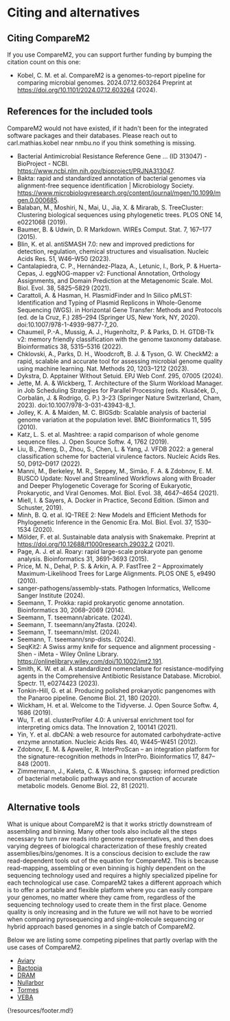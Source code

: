 

# Citing and alternatives

## Citing CompareM2

If you use CompareM2, you can support further funding by bumping the citation count on this one:

  - Kobel, C. M. et al. CompareM2 is a genomes-to-report pipeline for comparing microbial genomes. 2024.07.12.603264 Preprint at https://doi.org/10.1101/2024.07.12.603264 (2024).

## References for the included tools

CompareM2 would not have existed, if it hadn't been for the integrated software packages and their databases. Please reach out to carl.mathias.kobel near nmbu.no if you think something is missing.

  - Bacterial Antimicrobial Resistance Reference Gene ... (ID 313047) - BioProject - NCBI. https://www.ncbi.nlm.nih.gov/bioproject/PRJNA313047.
  - Bakta: rapid and standardized annotation of bacterial genomes via alignment-free sequence identification | Microbiology Society. https://www.microbiologyresearch.org/content/journal/mgen/10.1099/mgen.0.000685.
  - Balaban, M., Moshiri, N., Mai, U., Jia, X. & Mirarab, S. TreeCluster: Clustering biological sequences using phylogenetic trees. PLOS ONE 14, e0221068 (2019).
  - Baumer, B. & Udwin, D. R Markdown. WIREs Comput. Stat. 7, 167–177 (2015).
  - Blin, K. et al. antiSMASH 7.0: new and improved predictions for detection, regulation, chemical structures and visualisation. Nucleic Acids Res. 51, W46–W50 (2023).
  - Cantalapiedra, C. P., Hernández-Plaza, A., Letunic, I., Bork, P. & Huerta-Cepas, J. eggNOG-mapper v2: Functional Annotation, Orthology Assignments, and Domain Prediction at the Metagenomic Scale. Mol. Biol. Evol. 38, 5825–5829 (2021).
  - Carattoli, A. & Hasman, H. PlasmidFinder and In Silico pMLST: Identification and Typing of Plasmid Replicons in Whole-Genome Sequencing (WGS). in Horizontal Gene Transfer: Methods and Protocols (ed. de la Cruz, F.) 285–294 (Springer US, New York, NY, 2020). doi:10.1007/978-1-4939-9877-7_20.
  - Chaumeil, P.-A., Mussig, A. J., Hugenholtz, P. & Parks, D. H. GTDB-Tk v2: memory friendly classification with the genome taxonomy database. Bioinformatics 38, 5315–5316 (2022).
  - Chklovski, A., Parks, D. H., Woodcroft, B. J. & Tyson, G. W. CheckM2: a rapid, scalable and accurate tool for assessing microbial genome quality using machine learning. Nat. Methods 20, 1203–1212 (2023).
  - Dykstra, D. Apptainer Without Setuid. EPJ Web Conf. 295, 07005 (2024).
  - Jette, M. A. & Wickberg, T. Architecture of the Slurm Workload Manager. in Job Scheduling Strategies for Parallel Processing (eds. Klusáček, D., Corbalán, J. & Rodrigo, G. P.) 3–23 (Springer Nature Switzerland, Cham, 2023). doi:10.1007/978-3-031-43943-8_1.
  - Jolley, K. A. & Maiden, M. C. BIGSdb: Scalable analysis of bacterial genome variation at the population level. BMC Bioinformatics 11, 595 (2010).
  - Katz, L. S. et al. Mashtree: a rapid comparison of whole genome sequence files. J. Open Source Softw. 4, 1762 (2019).
  - Liu, B., Zheng, D., Zhou, S., Chen, L. & Yang, J. VFDB 2022: a general classification scheme for bacterial virulence factors. Nucleic Acids Res. 50, D912–D917 (2022).
  - Manni, M., Berkeley, M. R., Seppey, M., Simão, F. A. & Zdobnov, E. M. BUSCO Update: Novel and Streamlined Workflows along with Broader and Deeper Phylogenetic Coverage for Scoring of Eukaryotic, Prokaryotic, and Viral Genomes. Mol. Biol. Evol. 38, 4647–4654 (2021).
  - Miell, I. & Sayers, A. Docker in Practice, Second Edition. (Simon and Schuster, 2019).
  - Minh, B. Q. et al. IQ-TREE 2: New Models and Efficient Methods for Phylogenetic Inference in the Genomic Era. Mol. Biol. Evol. 37, 1530–1534 (2020).
  - Mölder, F. et al. Sustainable data analysis with Snakemake. Preprint at https://doi.org/10.12688/f1000research.29032.2 (2021).
  - Page, A. J. et al. Roary: rapid large-scale prokaryote pan genome analysis. Bioinformatics 31, 3691–3693 (2015).
  - Price, M. N., Dehal, P. S. & Arkin, A. P. FastTree 2 – Approximately Maximum-Likelihood Trees for Large Alignments. PLOS ONE 5, e9490 (2010).
  - sanger-pathogens/assembly-stats. Pathogen Informatics, Wellcome Sanger Institute (2024).
  - Seemann, T. Prokka: rapid prokaryotic genome annotation. Bioinformatics 30, 2068–2069 (2014).
  - Seemann, T. tseemann/abricate. (2024).
  - Seemann, T. tseemann/any2fasta. (2024).
  - Seemann, T. tseemann/mlst. (2024).
  - Seemann, T. tseemann/snp-dists. (2024).
  - SeqKit2: A Swiss army knife for sequence and alignment processing - Shen - iMeta - Wiley Online Library. https://onlinelibrary.wiley.com/doi/10.1002/imt2.191.
  - Smith, K. W. et al. A standardized nomenclature for resistance-modifying agents in the Comprehensive Antibiotic Resistance Database. Microbiol. Spectr. 11, e0274423 (2023).
  - Tonkin-Hill, G. et al. Producing polished prokaryotic pangenomes with the Panaroo pipeline. Genome Biol. 21, 180 (2020).
  - Wickham, H. et al. Welcome to the Tidyverse. J. Open Source Softw. 4, 1686 (2019).
  - Wu, T. et al. clusterProfiler 4.0: A universal enrichment tool for interpreting omics data. The Innovation 2, 100141 (2021).
  - Yin, Y. et al. dbCAN: a web resource for automated carbohydrate-active enzyme annotation. Nucleic Acids Res. 40, W445–W451 (2012).
  - Zdobnov, E. M. & Apweiler, R. InterProScan – an integration platform for the signature-recognition methods in InterPro. Bioinformatics 17, 847–848 (2001).
  - Zimmermann, J., Kaleta, C. & Waschina, S. gapseq: informed prediction of bacterial metabolic pathways and reconstruction of accurate metabolic models. Genome Biol. 22, 81 (2021).


## Alternative tools

What is unique about CompareM2 is that it works strictly downstream of assembling and binning. Many other tools also include all the steps necessary to turn raw reads into genome representatives, and then does varying degrees of biological characterization of these freshly created assemblies/bins/genomes. It is a conscious decision to exclude the raw read-dependent tools out of the equation for CompareM2. This is because read-mapping, assembling or even binning is highly dependent on the sequencing technology used and requires a highly specialized pipeline for each technological use case. CompareM2 takes a different approach which is to offer a portable and flexible platform where you can easily compare your genomes, no matter where they came from, regardless of the sequencing technology used to create them in the first place. Genome quality is only increasing and in the future we will not have to be worried when comparing pyrosequencing and single-molecule sequencing or hybrid approach based genomes in a single batch of CompareM2. 

Below we are listing some competing pipelines that partly overlap with the use cases of CompareM2.

  - [Aviary](https://github.com/rhysnewell/aviary)
  - [Bactopia](https://github.com/bactopia/bactopia)
  - [DRAM](https://github.com/WrightonLabCSU/DRAM)
  - [Nullarbor](https://github.com/tseemann/nullarbor) 
  - [Tormes](https://github.com/nmquijada/tormes)
  - [VEBA](https://github.com/jolespin/veba)



{!resources/footer.md!}
